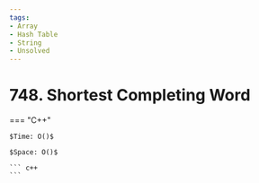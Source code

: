 ```yaml
---
tags:
- Array
- Hash Table
- String
- Unsolved
---
```



# 748. Shortest Completing Word

=== "C++"

    $Time: O()$

    $Space: O()$

    ``` c++
    ```